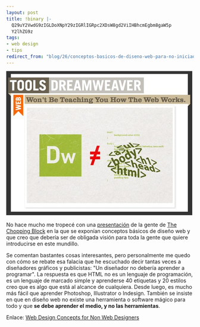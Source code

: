 ```yaml
---
layout: post
title: !binary |-
  Q29uY2VwdG9zIGLDoXNpY29zIGRlIGRpc2XDsW8gd2ViIHBhcmEgbm8gaW5p
  Y2lhZG9z
tags:
- web design
- tips
redirect_from: "blog/26/conceptos-basicos-de-diseno-web-para-no-iniciados/"
---
```

<img src="/images/16.jpg" width="500" height="387" alt="" />

No hace mucho me tropecé con una <a href="http://choppingblock.com/presentations/201006_HOW_WebDesign/#slide1">presentación</a> de la gente de <a href="http://portfolio.choppingblock.com/">The Chopping Block</a> en la que se exponían conceptos básicos de diseño web y que creo que debería ser de obligada visión para toda la gente que quiere introducirse en este mundillo. 

Se comentan bastantes cosas interesantes, pero personalmente me quedo con cómo se rebate esa falacia que he escuchado decir tantas veces a diseñadores gráficos y publicistas: "Un diseñador no debería aprender a programar". La respuesta es que HTML no es un lenguaje de programación, es un lenguaje de marcado simple y aprenderse 40 etiquetas y 20 estilos creo que es algo que está al alcance de cualquiera. Desde luego, es mucho más fácil que aprender Photoshop, Illustrator o Indesign. También se insiste en que en diseño web no existe una herramienta o software mágico para todo y que <strong>se debe aprender el medio, y no las herramientas</strong>.

Enlace: <a href="http://choppingblock.com/presentations/201006_HOW_WebDesign/#slide1">Web Design Concepts for Non Web Designers</a>
